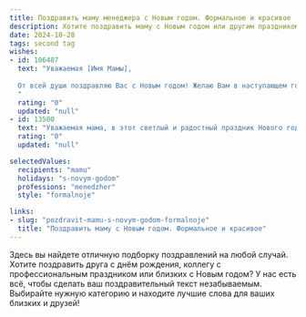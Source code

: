 ```yaml
---
title: Поздравить маму менеджера с Новым годом. Формальное и красивое
description: Хотите поздравить маму с Новым годом или другим праздником? Наш ИИ создаст незабываемое поздравление, а вы обязательно выделитесь среди других.  
date: 2024-10-28
tags: second tag
wishes:
- id: 106487
  text: "Уважаемая [Имя Мамы],
  
  От всей души поздравляю Вас с Новым годом! Желаю Вам в наступающем году крепкого здоровья, благополучия, профессиональных успехов в Вашей деятельности менеджера и исполнения всех задуманных планов. Пусть Новый год принесет Вам много радостных моментов, ярких впечатлений и  теплоты семейного очага.
  "
  rating: "0"
  updated: "null"
- id: 13500
  text: "Уважаемая мама, в этот светлый и радостный праздник Нового года, я хочу выразить Вам свою искреннюю благодарность за все, что Вы делаете для нас. Ваша мудрость и профессионализм в роли менеджера вдохновляют и учат нас каждый день. Пусть Новый год принесет Вам не только успех и процветание, но и много радостных моментов, которые Вы сможете разделить с близкими. Счастья, здоровья и благополучия желаю Вам в новом году! С праздничным уважением."
  rating: "0"
  updated: "null"

selectedValues:
  recipients: "mamu"
  holidays: "s-novym-godom"
  professions: "menedzher"
  style: "formalnoje"

links:
- slug: "pozdravit-mamu-s-novym-godom-formalnoje"
  title: "Поздравить маму с Новым годом. Формальное и красивое"
---
```


Здесь вы найдете отличную подборку поздравлений на любой случай.
Хотите поздравить друга с днём рождения, коллегу с профессиональным праздником или близких с Новым годом? У нас есть всё, чтобы сделать ваш поздравительный текст незабываемым. Выбирайте нужную категорию и находите лучшие слова для ваших близких и друзей!
